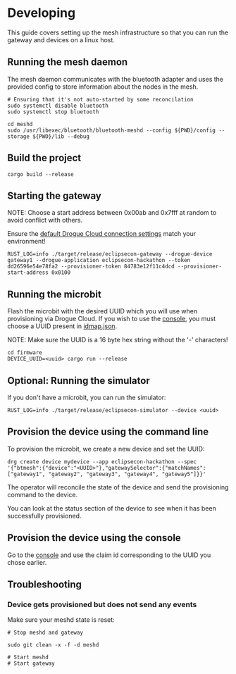 # Developing

This guide covers setting up the mesh infrastructure so that you can run the gateway and devices on a linux host.

## Running the mesh daemon

The mesh daemon communicates with the bluetooth adapter and uses the provided config to store information about the nodes in the mesh.

```
# Ensuring that it's not auto-started by some reconcilation
sudo systemctl disable bluetooth
sudo systemctl stop bluetooth

cd meshd
sudo /usr/libexec/bluetooth/bluetooth-meshd --config ${PWD}/config --storage ${PWD}/lib --debug
```

## Build the project

```
cargo build --release
```

## Starting the gateway

NOTE: Choose a start address between 0x00ab and 0x7fff at random to avoid conflict with others.

Ensure the [default Drogue Cloud connection settings](https://github.com/Eclipse-IoT/eclipsecon-2022-hackathon/blob/main/gateway/src/main.rs) match your environment!

```
RUST_LOG=info ./target/release/eclipsecon-gateway --drogue-device gateway1 --drogue-application eclipsecon-hackathon --token dd26596e54e78fa2 --provisioner-token 84783e12f11c4dcd --provisioner-start-address 0x0100
```

## Running the microbit

Flash the microbit with the desired UUID which you will use when provisioning via Drogue Cloud. If you wish to use the [console](https://console-eclipsecon-2022.apps.sandbox.drogue.world/), you must choose a UUID present in [idmap.json](https://github.com/Eclipse-IoT/eclipsecon-2022-hackathon/blob/main/console/src/main/resources/META-INF/resources/idmap.json).

NOTE: Make sure the UUID is a 16 byte hex string without the '-' characters!

```
cd firmware
DEVICE_UUID=<uuid> cargo run --release
```

## Optional: Running the simulator

If you don't have a microbit, you can run the simulator:

```
RUST_LOG=info ./target/release/eclipsecon-simulator --device <uuid>
```


## Provision the device using the command line

To provision the microbit, we create a new device and set the UUID:

```
drg create device mydevice --app eclipsecon-hackathon --spec '{"btmesh":{"device":"<UUID>"},"gatewaySelector":{"matchNames":["gateway1", "gateway2", "gateway3", "gateway4", "gateway5"]}}'
```

The operator will reconcile the state of the device and send the provisioning command to the device.

You can look at the status section of the device to see when it has been successfully provisioned.

## Provision the device using the console

Go to the [console](https://console-eclipsecon-2022.apps.sandbox.drogue.world/) and use the claim id corresponding to the UUID you chose earlier.


## Troubleshooting

### Device gets provisioned but does not send any events

Make sure your meshd state is reset:

```
# Stop meshd and gateway

sudo git clean -x -f -d meshd

# Start meshd
# Start gateway
```
